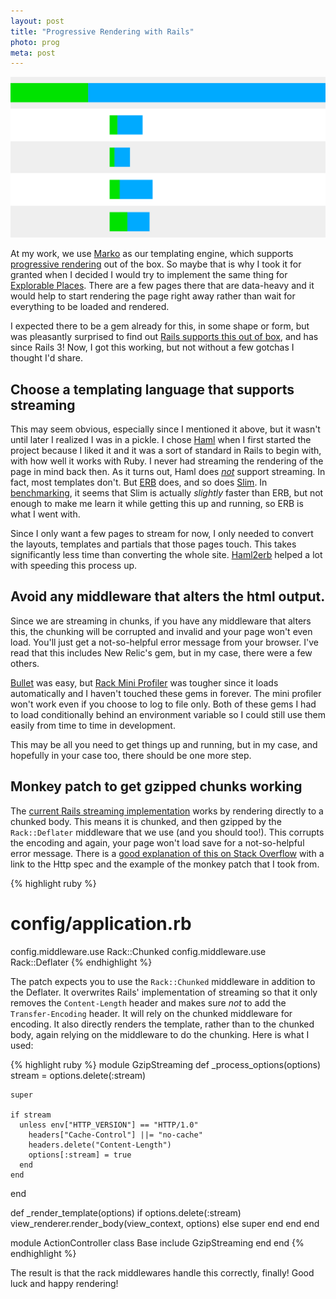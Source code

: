 ```yaml
---
layout: post
title: "Progressive Rendering with Rails"
photo: prog
meta: post
---
```


![](/images/prog.jpg)

At my work, we use [Marko][marko] as our templating engine, which supports [progressive rendering][prog_rend] out of the box. So maybe that is why I took it for granted when I decided I would try to implement the same thing for [Explorable Places][ep]. There are a few pages there that are data-heavy and it would help<!--more--> to start rendering the page right away rather than wait for everything to be loaded and rendered.

I expected there to be a gem already for this, in some shape or form, but was pleasantly surprised to find out [Rails supports this out of box][stream], and has since Rails 3! Now, I got this working, but not without a few gotchas I thought I'd share.

## Choose a templating language that supports streaming

This may seem obvious, especially since I mentioned it above, but it wasn't until later I realized I was in a pickle. I chose [Haml][haml] when I first started the project because I liked it and it was a sort of standard in Rails to begin with, with how well it works with Ruby. I never had streaming the rendering of the page in mind back then. As it turns out, Haml does [*not*][no_stream] support streaming. In fact, most templates don't. But [ERB][erb] does, and so does [Slim][slim]. In [benchmarking][template_benchmarks], it seems that Slim is actually _slightly_ faster than ERB, but not enough to make me learn it while getting this up and running, so ERB is what I went with.

Since I only want a few pages to stream for now, I only needed to convert the layouts, templates and partials that those pages touch. This takes significantly less time than converting the whole site. [Haml2erb][haml2erb] helped a lot with speeding this process up.

## Avoid any middleware that alters the html output.

Since we are streaming in chunks, if you have any middleware that alters this, the chunking will be corrupted and invalid and your page won't even load. You'll just get a not-so-helpful error message from your browser. I've read that this includes New Relic's gem, but in my case, there were a few others.

[Bullet][bullet] was easy, but [Rack Mini Profiler][rack_mini] was tougher since it loads automatically and I haven't touched these gems in forever. The mini profiler won't work even if you choose to log to file only. Both of these gems I had to load conditionally behind an environment variable so I could still use them easily from time to time in development.

This may be all you need to get things up and running, but in my case, and hopefully in your case too, there should be one more step.

## Monkey patch to get gzipped chunks working

The [current Rails streaming implementation][stream_imp] works by rendering directly to a chunked body. This means it is chunked, and then gzipped by the `Rack::Deflater` middleware that we use (and you should too!). This corrupts the encoding and again, your page won't load save for a not-so-helpful error message. There is a [good explanation of this on Stack Overflow][so_question] with a link to the Http spec and the example of the monkey patch that I took from.

{% highlight ruby %}
# config/application.rb
config.middleware.use Rack::Chunked
config.middleware.use Rack::Deflater
{% endhighlight %}

The patch expects you to use the `Rack::Chunked` middleware in addition to the Deflater. It overwrites Rails' implementation of streaming so that it only removes the `Content-Length` header and makes sure _not_ to add the `Transfer-Encoding` header. It will rely on the chunked middleware for encoding. It also directly renders the template, rather than to the chunked body, again relying on the middleware to do the chunking. Here is what I used:

{% highlight ruby %}
module GzipStreaming
  def _process_options(options)
    stream = options.delete(:stream)

    super

    if stream
      unless env["HTTP_VERSION"] == "HTTP/1.0"
        headers["Cache-Control"] ||= "no-cache"
        headers.delete("Content-Length")
        options[:stream] = true
      end
    end

  end

  def _render_template(options)
    if options.delete(:stream)
      view_renderer.render_body(view_context, options)
    else
      super
    end
  end
end

module ActionController
  class Base
    include GzipStreaming
  end
end
{% endhighlight %}

The result is that the rack middlewares handle this correctly, finally! Good luck and happy rendering!

[marko]: http://markojs.com
[prog_rend]: https://medium.com/ben-and-dion/progressive-rendering-a-killer-and-under-appreciated-feature-of-the-web-97c789b608c1
[ep]: https://www.explorableplaces.com
[stream]: http://api.rubyonrails.org/classes/ActionController/Streaming.html
[haml]: http://haml.info/
[no_stream]: https://github.com/haml/haml/issues/436
[erb]: https://en.wikipedia.org/wiki/ERuby
[slim]: http://slim-lang.com/
[template_benchmarks]: https://medium.com/@mario_chavez/rails-template-engines-performance-9ba18446895d
[haml2erb]: https://haml2erb.org/
[bullet]: https://github.com/flyerhzm/bullet
[rack_mini]: https://github.com/MiniProfiler/rack-mini-profiler
[so_question]: https://stackoverflow.com/questions/7986150/http-streaming-in-rails-not-working-when-using-rackdeflater
[stream_imp]: https://github.com/rails/rails/blob/v5.1.3/actionpack/lib/action_controller/metal/streaming.rb
